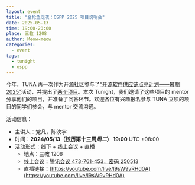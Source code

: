 ```yaml
---
layout: event
title: "金枪鱼之夜：OSPP 2025 项目说明会"
date: 2025-05-13
time: 19:00-20:00
place: 三教 1208
author: Meow-meow
categories:
  - event
tags:
  - tunight
  - ospp
---
```


今年，TUNA 再一次作为开源社区参与了[“开源软件供应链点亮计划——暑期2025”](https://summer-ospp.ac.cn)活动，并提出了[两个项目](https://tuna.moe/blog/2025/ospp-summer-2025/)。本次 Tunight，我们邀请了这些项目的 mentor 分享他们的项目，并准备了问答环节。欢迎各位有兴趣报名参与 TUNA 立项的项目的同学们参会，与 mentor 交流沟通。

活动信息：

* 主讲人：党凡，陈泱宇
* 时间：**2024/05/13（校历第十三周*周二*） 19:00** UTC +08:00
* 活动形式：线下 + 线上会议 + 直播
  * 地点：三教 1208
  * 线上会议：[腾讯会议 473-761-453，密码 250513](https://meeting.tencent.com/dm/khNLnkHZed8B)
  * 直播链接：[https://youtube.com/live/l9sW9vRHd0A](https://youtube.com/live/l9sW9vRHd0A)
